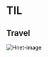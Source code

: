 # TIL

## Travel

![Hnet-image](https://user-images.githubusercontent.com/92561009/173528571-7352f720-5f8b-4d91-b57a-c7ae93023743.gif)

